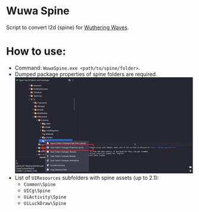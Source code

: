 # Wuwa Spine
Script to convert l2d (spine) for [Wuthering Waves](https://wutheringwaves.kurogames.com).

# How to use:
- Command: `WuwaSpine.exe <path/to/spine/folder>`.
- Dumped package properties of spine folders are required.
![](export_json.png)
- List of `UIResources` subfolders with spine assets (up to 2.1):
  - `Common\Spine`
  - `UICg\Spine`
  - `UiActivity\Spine`
  - `UiLuckDraw\Spine`



